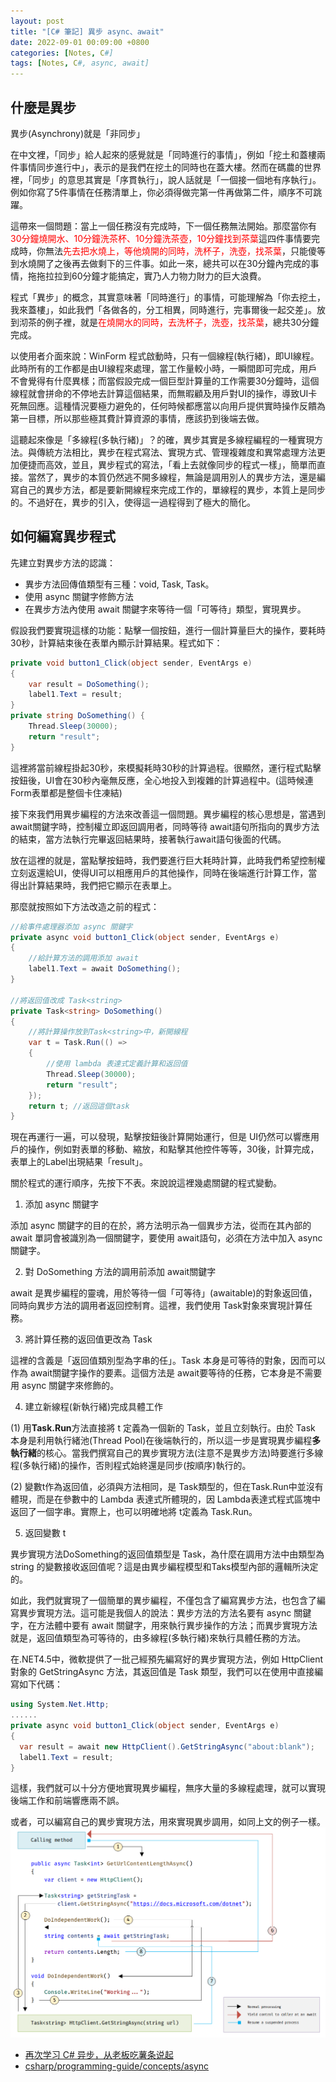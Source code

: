 ```yaml
---
layout: post
title: "[C# 筆記] 異步 async、await"
date: 2022-09-01 00:09:00 +0800
categories: [Notes, C#]
tags: [Notes, C#, async, await]
---
```


## 什麼是異步

異步(Asynchrony)就是「非同步」

在中文裡，「同步」給人起來的感覺就是「同時進行的事情」，例如「挖土和蓋樓兩件事情同步進行中」，表示的是我們在挖土的同時也在蓋大樓。然而在碼農的世界裡，「同步」的意思其實是「序貫執行」，說人話就是「一個接一個地有序執行」。例如你寫了5件事情在任務清單上，你必須得做完第一件再做第二件，順序不可跳躍。

這帶來一個問題：當上一個任務沒有完成時，下一個任務無法開始。那麼當你有<span style="color: red;">30分鐘燒開水、10分鐘洗茶杯、10分鐘洗茶壺，10分鐘找到茶葉</span>這四件事情要完成時，你無法<span style="color: red;">先去把水燒上，等他燒開的同時，洗杯子，洗壺，找茶葉</span>，只能傻等到水燒開了之後再去做剩下的三件事。如此一來，總共可以在30分鐘內完成的事情，拖拖拉拉到60分鐘才能搞定，實乃人力物力財力的巨大浪費。

程式「異步」的概念，其實意味著「同時進行」的事情，可能理解為「你去挖土，我來蓋樓」，如此我們「各做各的，分工相異，同時進行，完事爾後一起交差」。放到沏茶的例子裡，就是<span style="color: red;">在燒開水的同時，去洗杯子，洗壺，找茶葉</span>，總共30分鐘完成。

以使用者介面來說：WinForm 程式啟動時，只有一個線程(執行緒)，即UI線程。此時所有的工作都是由UI線程來處理，當工作量較小時，一瞬間即可完成，用戶不會覺得有什麼異樣；而當假設完成一個巨型計算量的工作需要30分鐘時，這個線程就會拼命的不停地去計算這個結果，而無暇顧及用戶對UI的操作，導致UI卡死無回應。這種情況要極力避免的，任何時候都應當以向用戶提供實時操作反饋為第一目標，所以那些極其費計算資源的事情，應該扔到後端去做。

這聽起來像是「多線程(多執行緒)」？的確，異步其實是多線程編程的一種實現方法。與傳統方法相比，異步在程式寫法、實現方式、管理複雜度和異常處理方法更加便捷而高效，並且，異步程式的寫法，「看上去就像同步的程式一樣」，簡單而直接。當然了，異步的本質仍然逃不開多線程，無論是調用別人的異步方法，還是編寫自己的異步方法，都是要新開線程來完成工作的，單線程的異步，本質上是同步的。不過好在，異步的引入，使得這一過程得到了極大的簡化。

## 如何編寫異步程式

先建立對異步方法的認識：

- 異步方法回傳值類型有三種：void, Task, Task<T>。
- 使用 async 關鍵字修飾方法
- 在異步方法內使用 await 關鍵字來等待一個「可等待」類型，實現異步。
 
假設我們要實現這樣的功能：點擊一個按鈕，進行一個計算量巨大的操作，要耗時30秒，計算結束後在表單內顯示計算結果。程式如下：
```c#
private void button1_Click(object sender, EventArgs e)
{
    var result = DoSomething();
    label1.Text = result;
}
private string DoSomething() {
    Thread.Sleep(30000);
    return "result";
}
```
這裡將當前線程掛起30秒，來模擬耗時30秒的計算過程。很顯然，運行程式點擊按鈕後，UI會在30秒內毫無反應，全心地投入到複雜的計算過程中。(這時候連Form表單都是整個卡住凍結)
    
接下來我們用異步編程的方法來改善這一個問題。異步編程的核心思想是，當遇到 await關鍵字時，控制權立即返回調用者，同時等待 await語句所指向的異步方法的結束，當方法執行完畢返回結果時，接著執行await語句後面的代碼。
    
放在這裡的就是，當點擊按鈕時，我們要進行巨大耗時計算，此時我們希望控制權立刻返還給UI，使得UI可以相應用戶的其他操作，同時在後端進行計算工作，當得出計算結果時，我們把它顯示在表單上。
    
那麼就按照如下方法改造之前的程式：
```c#
//給事件處理器添加 async 關鍵字
private async void button1_Click(object sender, EventArgs e)
{
    //給計算方法的調用添加 await
    label1.Text = await DoSomething();
}
    
//將返回值改成 Task<string>
private Task<string> DoSomething() 
{
    //將計算操作放到Task<string>中，新開線程
    var t = Task.Run(() => 
    {
        //使用 lambda 表達式定義計算和返回值
        Thread.Sleep(30000);
        return "result";
    });
    return t; //返回這個task
}
```
現在再運行一遍，可以發現，點擊按鈕後計算開始運行，但是 UI仍然可以響應用戶的操作，例如對表單的移動、縮放，和點擊其他控件等等，30後，計算完成，表單上的Label出現結果「result」。
    
關於程式的運行順序，先按下不表。來說說這裡幾處關鍵的程式變動。
    
1. 添加 async 關鍵字
    
添加 async 關鍵字的目的在於，將方法明示為一個異步方法，從而在其內部的 await 單詞會被識別為一個關鍵字，要使用 await語句，必須在方法中加入 async關鍵字。
    
2. 對 DoSomething 方法的調用前添加 await關鍵字
    
await 是異步編程的靈魂，用於等待一個「可等待」(awaitable)的對象返回值，同時向異步方法的調用者返回控制育。這裡，我們使用 Task對象來實現計算任務。
    
3. 將計算任務的返回值更改為 Task<string>
    
這裡的含義是「返回值類別型為字串的任」。Task 本身是可等待的對象，因而可以作為 await關鍵字操作的要素。這個方法是 await要等待的任務，它本身是不需要用 async 關鍵字來修飾的。
    
4. 建立新線程(新執行緒)完成具體工作
    
(1) 用**Task.Run**方法直接將 t 定義為一個新的 Task，並且立刻執行。由於 Task 本身是利用執行緒池(Thread Pool)在後端執行的，所以這一步是實現異步編程**多執行緒**的核心。當我們撰寫自己的異步實現方法(注意不是異步方法)時要進行多線程(多執行緒)的操作，否則程式始終還是同步(按順序)執行的。
    
(2) 變數t作為返回值，必須與方法相同，是 Task<string>類型的，但在Task.Run中並沒有體現，而是在參數中的 Lambda 表達式所體現的，因 Lambda表達式程式區塊中返回了一個字串。實際上，也可以明確地將 t定義為  Task<string>.Run。
    
5. 返回變數 t
    
異步實現方法DoSomething的返回值類型是 Task<string>，為什麼在調用方法中由類型為 string 的變數接收返回值呢？這是由異步編程模型和Taks模型內部的邏輯所決定的。

如此，我們就實現了一個簡單的異步編程，不僅包含了編寫異步方法，也包含了編寫異步實現方法。這可能是我個人的說法：異步方法的方法名要有 async 關鍵字，在方法體中要有 await 關鍵字，用來執行異步操作的方法；而異步實現方法就是，返回值類型為可等待的，由多線程(多執行緒)來執行具體任務的方法。
    
在.NET4.5中，微軟提供了一批己經預先編寫好的異步實現方法，例如 HttpClient 對象的 GetStringAsync 方法，其返回值是 Task<string> 類型，我們可以在使用中直接編寫如下代碼：
```c#
using System.Net.Http;
......
private async void button1_Click(object sender, EventArgs e)
{
  var result = await new HttpClient().GetStringAsync("about:blank");
  label1.Text = result;
}
```
這樣，我們就可以十分方便地實現異步編程，無序大量的多線程處理，就可以實現後端工作和前端響應兩不誤。
    
或者，可以編寫自己的異步實現方法，用來實現異步調用，如同上文的例子一樣。
![](/assets/img/post/async-await.png)
 

    
- [再次学习 C# 异步，从老板吃薯条说起](https://www.jianshu.com/p/8ea7ed4a2493)
- [csharp/programming-guide/concepts/async](https://learn.microsoft.com/zh-tw/dotnet/csharp/programming-guide/concepts/async/)
